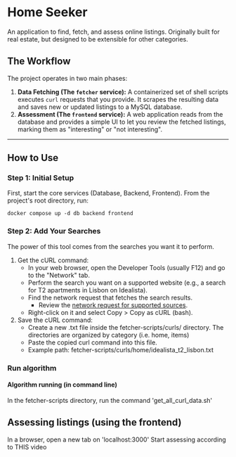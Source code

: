 # Home Seeker

An application to find, fetch, and assess online listings. Originally built for real estate, but designed to be extensible for other categories.

## The Workflow

The project operates in two main phases:

1.  **Data Fetching (The `fetcher` service):** A containerized set of shell scripts executes `curl` requests that you provide. It scrapes the resulting data and saves new or updated listings to a MySQL database.
2.  **Assessment (The `frontend` service):** A web application reads from the database and provides a simple UI to let you review the fetched listings, marking them as "interesting" or "not interesting".

---

## How to Use

### Step 1: Initial Setup

First, start the core services (Database, Backend, Frontend). From the project's root directory, run:

``` shell
docker compose up -d db backend frontend
```

### Step 2: Add Your Searches

The power of this tool comes from the searches you want it to perform.

1. Get the cURL command:
   * In your web browser, open the Developer Tools (usually F12) and go to the "Network" tab.
   * Perform the search you want on a supported website (e.g., a search for T2 apartments in Lisbon on Idealista).
   * Find the network request that fetches the search results.
     * Review the [network request for supported sources](./supported-sources-network-request.md).
   * Right-click on it and select Copy > Copy as cURL (bash).
2. Save the cURL command:
   * Create a new .txt file inside the fetcher-scripts/curls/ directory. The directories are organized by category (i.e. home, items)
   * Paste the copied curl command into this file.
   * Example path: fetcher-scripts/curls/home/idealista_t2_lisbon.txt



### Run algorithm
#### Algorithm running (in command line)
In the fetcher-scripts directory, run the command 'get_all_curl_data.sh'

## Assessing listings (using the frontend)

In a browser, open a new tab on 'localhost:3000'
Start assessing according to THIS video

